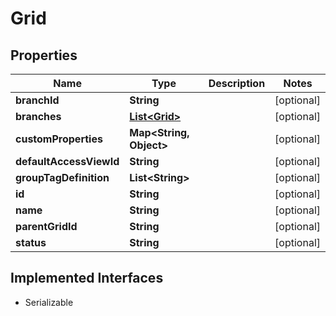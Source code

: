 

# Grid


## Properties

Name | Type | Description | Notes
------------ | ------------- | ------------- | -------------
**branchId** | **String** |  |  [optional]
**branches** | [**List&lt;Grid&gt;**](Grid.md) |  |  [optional]
**customProperties** | **Map&lt;String, Object&gt;** |  |  [optional]
**defaultAccessViewId** | **String** |  |  [optional]
**groupTagDefinition** | **List&lt;String&gt;** |  |  [optional]
**id** | **String** |  |  [optional]
**name** | **String** |  |  [optional]
**parentGridId** | **String** |  |  [optional]
**status** | **String** |  |  [optional]


## Implemented Interfaces

* Serializable


